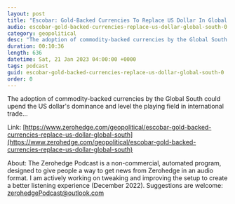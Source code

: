 ```yaml
---
layout: post
title: "Escobar: Gold-Backed Currencies To Replace US Dollar In Global South"
audio: escobar-gold-backed-currencies-replace-us-dollar-global-south-0
category: geopolitical
desc: "The adoption of commodity-backed currencies by the Global South could upend the US dollar's dominance and level the playing field in international trade..."
duration: 00:10:36
length: 636
datetime: Sat, 21 Jan 2023 04:00:00 +0000
tags: podcast
guid: escobar-gold-backed-currencies-replace-us-dollar-global-south-0
order: 0
---
```

The adoption of commodity-backed currencies by the Global South could upend the US dollar's dominance and level the playing field in international trade...

Link: [https://www.zerohedge.com/geopolitical/escobar-gold-backed-currencies-replace-us-dollar-global-south](https://www.zerohedge.com/geopolitical/escobar-gold-backed-currencies-replace-us-dollar-global-south)

About: The Zerohedge Podcast is a non-commercial, automated program, designed to give people a way to get news from Zerohedge in an audio format.  I am actively working on tweaking and improving the setup to create a better listening experience (December 2022).  Suggestions are welcome: [zerohedgePodcast@outlook.com](mailto:zerohedgePodcast@outlook.com)